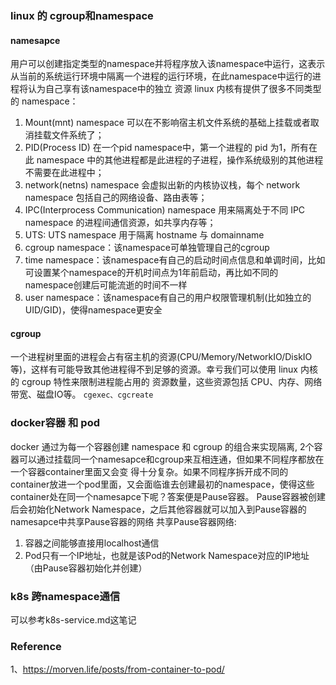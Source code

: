 
### linux 的 cgroup和namespace

#### namesapce
  用户可以创建指定类型的namespace并将程序放入该namespace中运行，这表示从当前的系统运行环境中隔离一个进程的运行环境，在此namespace中运行的进程将认为自己享有该namespace中的独立
资源
  linux 内核有提供了很多不同类型的 namespace：
  1. Mount(mnt) namespace 可以在不影响宿主机文件系统的基础上挂载或者取消挂载文件系统了；
  2. PID(Process ID) 在一个pid namespace中，第一个进程的 pid 为1，所有在此 namespace 中的其他进程都是此进程的子进程，操作系统级别的其他进程不需要在此进程中；
  3. network(netns) namespace 会虚拟出新的内核协议栈，每个 network namespace 包括自己的网络设备、路由表等；
  4. IPC(Interprocess Communication) namespace 用来隔离处于不同 IPC namespace 的进程间通信资源，如共享内存等；
  5. UTS: UTS namespace 用于隔离 hostname 与 domainname
  6. cgroup namespace：该namespace可单独管理自己的cgroup
  7. time namespace：该namespace有自己的启动时间点信息和单调时间，比如可设置某个namespace的开机时间点为1年前启动，再比如不同的namespace创建后可能流逝的时间不一样
  8. user namespace：该namespace有自己的用户权限管理机制(比如独立的UID/GID)，使得namespace更安全

#### cgroup
  一个进程树里面的进程会占有宿主机的资源(CPU/Memory/NetworkIO/DiskIO 等)，这样有可能导致其他进程得不到足够的资源。幸亏我们可以使用 linux 内核的 cgroup 特性来限制进程能占用的
资源数量，这些资源包括 CPU、内存、网络带宽、磁盘IO等。
    ```
    cgexec、cgcreate
    ```
### docker容器 和 pod
   docker 通过为每一个容器创建 namespace 和 cgroup 的组合来实现隔离, 2个容器可以通过挂载同一个namesapce和cgroup来互相连通，但如果不同程序都放在一个容器container里面又会变
得十分复杂。如果不同程序拆开成不同的container放进一个pod里面，又会面临谁去创建最初的namespace，使得这些container处在同一个namesapce下呢？答案便是Pause容器。
   Pause容器被创建后会初始化Network Namespace，之后其他容器就可以加入到Pause容器的namesapce中共享Pause容器的网络
   共享Pause容器网络:
   1. 容器之间能够直接用localhost通信
   2. Pod只有一个IP地址，也就是该Pod的Network Namespace对应的IP地址（由Pause容器初始化并创建）

### k8s 跨namespace通信
   可以参考k8s-service.md这笔记

### Reference
1、https://morven.life/posts/from-container-to-pod/